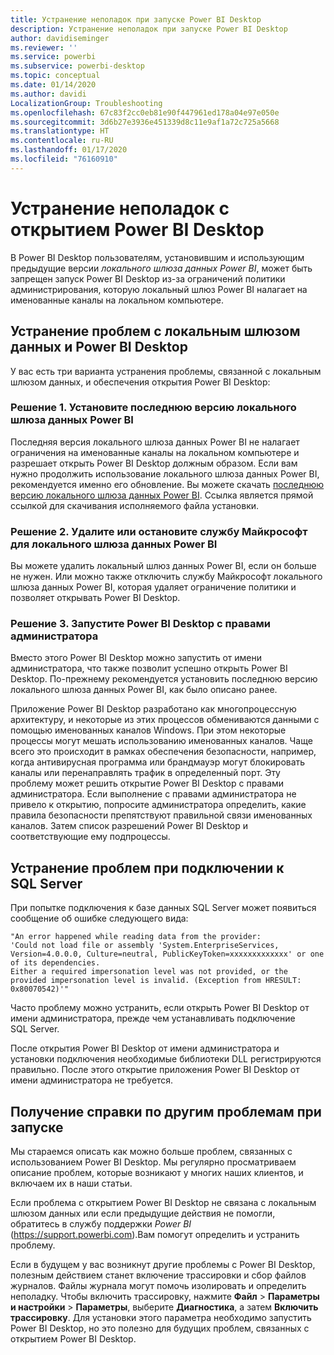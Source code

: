 ```yaml
---
title: Устранение неполадок при запуске Power BI Desktop
description: Устранение неполадок при запуске Power BI Desktop
author: davidiseminger
ms.reviewer: ''
ms.service: powerbi
ms.subservice: powerbi-desktop
ms.topic: conceptual
ms.date: 01/14/2020
ms.author: davidi
LocalizationGroup: Troubleshooting
ms.openlocfilehash: 67c83f2cc0eb81e90f447961ed178a04e97e050e
ms.sourcegitcommit: 3d6b27e3936e451339d8c11e9af1a72c725a5668
ms.translationtype: HT
ms.contentlocale: ru-RU
ms.lasthandoff: 01/17/2020
ms.locfileid: "76160910"
---
```

# <a name="troubleshoot-opening-power-bi-desktop"></a>Устранение неполадок с открытием Power BI Desktop

В Power BI Desktop пользователям, установившим и использующим предыдущие версии *локального шлюза данных Power BI*, может быть запрещен запуск Power BI Desktop из-за ограничений политики администрирования, которую локальный шлюз Power BI налагает на именованные каналы на локальном компьютере.

## <a name="resolve-issues-with-the-on-premises-data-gateway-and-power-bi-desktop"></a>Устранение проблем с локальным шлюзом данных и Power BI Desktop

У вас есть три варианта устранения проблемы, связанной с локальным шлюзом данных, и обеспечения открытия Power BI Desktop:

### <a name="resolution-1-install-the-latest-version-of-power-bi-on-premises-data-gateway"></a>Решение 1. Установите последнюю версию локального шлюза данных Power BI

Последняя версия локального шлюза данных Power BI не налагает ограничения на именованные каналы на локальном компьютере и разрешает открыть Power BI Desktop должным образом. Если вам нужно продолжить использование локального шлюза данных Power BI, рекомендуется именно его обновление. Вы можете скачать [последнюю версию локального шлюза данных Power BI](https://go.microsoft.com/fwlink/?LinkId=698863). Ссылка является прямой ссылкой для скачивания исполняемого файла установки.

### <a name="resolution-2-uninstall-or-stop-the-power-bi-on-premises-data-gateway-microsoft-service"></a>Решение 2. Удалите или остановите службу Майкрософт для локального шлюза данных Power BI

Вы можете удалить локальный шлюз данных Power BI, если он больше не нужен. Или можно также отключить службу Майкрософт локального шлюза данных Power BI, которая удаляет ограничение политики и позволяет открывать Power BI Desktop.

### <a name="resolution-3-run-power-bi-desktop-with-administrator-privilege"></a>Решение 3. Запустите Power BI Desktop с правами администратора

Вместо этого Power BI Desktop можно запустить от имени администратора, что также позволит успешно открыть Power BI Desktop. По-прежнему рекомендуется установить последнюю версию локального шлюза данных Power BI, как было описано ранее.

Приложение Power BI Desktop разработано как многопроцессную архитектуру, и некоторые из этих процессов обмениваются данными с помощью именованных каналов Windows. При этом некоторые процессы могут мешать использованию именованных каналов. Чаще всего это происходит в рамках обеспечения безопасности, например, когда антивирусная программа или брандмауэр могут блокировать каналы или перенаправлять трафик в определенный порт. Эту проблему может решить открытие Power BI Desktop с правами администратора. Если выполнение с правами администратора не привело к открытию, попросите администратора определить, какие правила безопасности препятствуют правильной связи именованных каналов. Затем список разрешений Power BI Desktop и соответствующие ему подпроцессы.

## <a name="resolve-issues-when-connecting-to-sql-server"></a>Устранение проблем при подключении к SQL Server

При попытке подключения к базе данных SQL Server может появиться сообщение об ошибке следующего вида:

`"An error happened while reading data from the provider:`\
`'Could not load file or assembly 'System.EnterpriseServices, Version=4.0.0.0, Culture=neutral, PublicKeyToken=xxxxxxxxxxxxx' or one of its dependencies.`\
`Either a required impersonation level was not provided, or the provided impersonation level is invalid. (Exception from HRESULT: 0x80070542)'"`

Часто проблему можно устранить, если открыть Power BI Desktop от имени администратора, прежде чем устанавливать подключение SQL Server.

После открытия Power BI Desktop от имени администратора и установки подключения необходимые библиотеки DLL регистрируются правильно. После этого открытие приложения Power BI Desktop от имени администратора не требуется.

## <a name="get-help-with-other-launch-issues"></a>Получение справки по другим проблемам при запуске

Мы стараемся описать как можно больше проблем, связанных с использованием Power BI Desktop. Мы регулярно просматриваем описание проблем, которые возникают у многих наших клиентов, и включаем их в наши статьи.

Если проблема с открытием Power BI Desktop не связана с локальным шлюзом данных или если предыдущие действия не помогли, обратитесь в службу поддержки *Power BI* (<https://support.powerbi.com>).Вам помогут определить и устранить проблему.

Если в будущем у вас возникнут другие проблемы с Power BI Desktop, полезным действием станет включение трассировки и сбор файлов журналов. Файлы журнала могут помочь изолировать и определить неполадку. Чтобы включить трассировку, нажмите **Файл** > **Параметры и настройки** > **Параметры**, выберите **Диагностика**, а затем **Включить трассировку**. Для установки этого параметра необходимо запустить Power BI Desktop, но это полезно для будущих проблем, связанных с открытием Power BI Desktop.
